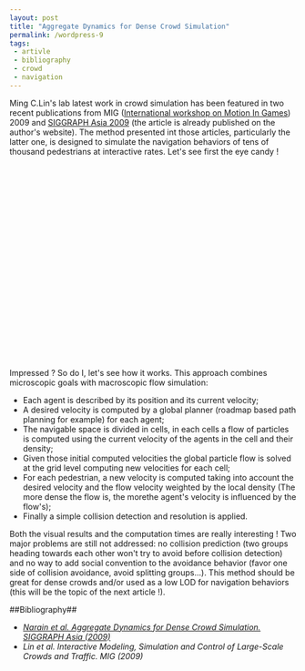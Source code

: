 ```yaml
---
layout: post
title: "Aggregate Dynamics for Dense Crowd Simulation"
permalink: /wordpress-9
tags:
 - artivle
 - bibliography
 - crowd
 - navigation
---
```


Ming C.Lin's lab latest work in crowd simulation has been featured in two recent publications from MIG ([International workshop on Motion In Games](http://www.motioningames.org/)) 2009 and [SIGGRAPH Asia 2009](http://www.siggraph.org/asia2009/) (the article is already published on the author's website). The method presented int those articles, particularly the latter one, is designed to simulate the navigation behaviors of tens of thousand pedestrians at interactive rates. Let's see first the eye candy !

<object id="embedded" width="425" height="344" classid="clsid:d27cdb6e-ae6d-11cf-96b8-444553540000">
<param name="allowFullScreen" value="true" />
<param name="allowScriptAccess" value="always" />
<param name="src" value="http://www.youtube.com/v/pqBSNAOsMDc&amp;rel=0&amp;color1=0xb1b1b1&amp;color2=0xcfcfcf&amp;hl=en_US&amp;feature=player_embedded&amp;fs=1" />
<param name="allowfullscreen" value="true" /> <embed src="http://www.youtube.com/v/pqBSNAOsMDc&amp;rel=0&amp;color1=0xb1b1b1&amp;color2=0xcfcfcf&amp;hl=en_US&amp;feature=player_embedded&amp;fs=1" type="application/x-shockwave-flash" width="425" height="344"></embed>
</object>

Impressed ? So do I, let's see how it works.  This approach combines microscopic goals with macroscopic flow simulation:
 - Each agent is described by its position and its current velocity;
 - A desired velocity is computed by a global planner (roadmap based path planning for example) for each agent;
 - The navigable space is divided in cells, in each cells a flow of particles is computed using the current velocity of the agents in the cell and their density;
 - Given those initial computed velocities the global particle flow is solved at the grid level computing new velocities for each cell;
 - For each pedestrian, a new velocity is computed taking into account the desired velocity and the flow velocity weighted by the local density (The more dense the flow is, the morethe agent's velocity is influenced by the flow's);
 - Finally a simple collision detection and resolution is applied.

Both the visual results and the computation times are really interesting ! Two major problems are still not addressed: no collision prediction (two groups heading towards each other won't try to avoid before collision detection) and no way to add social convention to the avoidance behavior (favor one side of collision avoidance, avoid splitting groups...). This method should be great for dense crowds and/or used as a low LOD for navigation behaviors (this will be the topic of the next article !).

##Bibliography## 
 - [_Narain et al. Aggregate Dynamics for Dense Crowd Simulation. SIGGRAPH Asia (2009)_](http://gamma.cs.unc.edu/DenseCrowds/narain-siga09.pdf)
 - _Lin et al. Interactive Modeling, Simulation and Control of Large-Scale Crowds and Traffic. MIG (2009)_